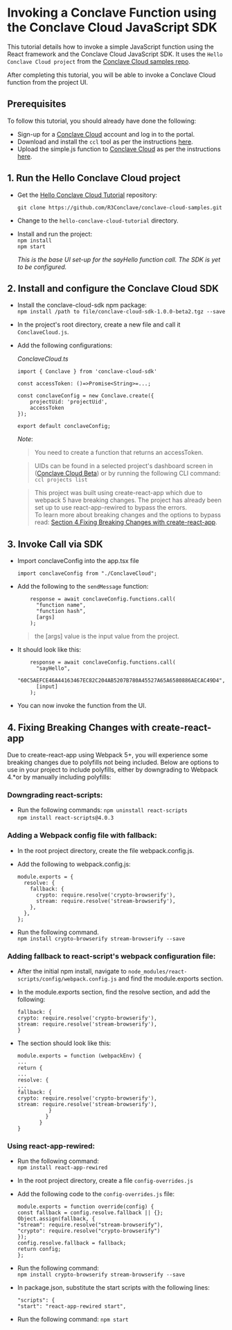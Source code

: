 # Invoking a Conclave Function using the Conclave Cloud JavaScript SDK

This tutorial details how to invoke a simple JavaScript function using the React framework and the Conclave Cloud 
JavaScript SDK. It uses the `Hello Conclave Cloud project` from the [Conclave Cloud samples repo](https://github.com/R3Conclave/conclave-cloud-samples/).

After completing this tutorial, you will be able to invoke a Conclave Cloud function from the project UI.

## Prerequisites

To follow this tutorial, you should already have done the following:

- Sign-up for a [Conclave Cloud](https://www.conclave.cloud/) account and log in to the portal.
- Download and install the `ccl` tool as per the instructions [here](index.md).
- Upload the simple.js function to [Conclave Cloud](https://www.conclave.cloud/) as per the instructions [here](creating-your-first-function.md).

## 1. Run the Hello Conclave Cloud project

* Get the [Hello Conclave Cloud Tutorial](https://github.com/R3Conclave/conclave-cloud-samples/) repository:

  ```
  git clone https://github.com/R3Conclave/conclave-cloud-samples.git
  ```

* Change to the `hello-conclave-cloud-tutorial` directory.

* Install and run the project:  
  `npm install`  
  `npm start`

  _This is the base UI set-up for the sayHello function call. The SDK is yet to be configured._

## 2. Install and configure the Conclave Cloud SDK

* Install the conclave-cloud-sdk npm package:  
  `npm install /path to file/conclave-cloud-sdk-1.0.0-beta2.tgz --save`

* In the project's root directory, create a new file and call it `ConclaveCloud.js`. 

* Add the following configurations:

  _ConclaveCloud.ts_   
   ```
   import { Conclave } from 'conclave-cloud-sdk'

   const accessToken: ()=>Promise<String>=...;

   const conclaveConfig = new Conclave.create({
       projectUid: 'projectUid',
       accessToken
   });

   export default conclaveConfig;
   ```

  _Note_:
   > You need to create a function that returns an accessToken.

   > UIDs can be found in a selected project's dashboard screen in ([Conclave Cloud Beta](https://www.conclave.cloud/)) or by running the following CLI command: `ccl projects list`

   > This project was built using create-react-app which due to webpack 5 have breaking changes. The project has already been set up to use react-app-rewired to bypass the errors.  
   > To learn more about breaking changes and the options to bypass read: [Section 4.Fixing Breaking Changes with create-react-app](#4.-Fixing-Breaking-Changes-with-create-react-app).

## 3. Invoke Call via SDK

* Import conclaveConfig into the app.tsx file
  ```
  import conclaveConfig from "./ConclaveCloud";
  ```

* Add the following to the `sendMessage` function:
  ```
      response = await conclaveConfig.functions.call(
        "function name",
        "function hash",
        [args]
      );
  ```

  > the [args] value is the input value from the project.

* It should look like this:
  ```
      response = await conclaveConfig.functions.call(
        "sayHello",
        "60C5AEFCE46A44163467EC82C204AB5207B780A45527A65A6580886AECAC49D4",
        [input]
      );
  ```

* You can now invoke the function from the UI.

## 4. Fixing Breaking Changes with create-react-app

Due to create-react-app using Webpack 5+, you will experience some breaking changes due to polyfills not being included.
Below are options to use in your project to include polyfills, either by downgrading to Webpack 4.\*or by manually
including polyfills:

### Downgrading react-scripts:

* Run the following commands:
  `npm uninstall react-scripts`  
  `npm install react-scripts@4.0.3`

### Adding a Webpack config file with fallback:

* In the root project directory, create the file webpack.config.js. 
* Add the following to webpack.config.js:
  ```
  module.exports = {
    resolve: {
      fallback: {
        crypto: require.resolve('crypto-browserify'),
        stream: require.resolve('stream-browserify'),
      },
    },
  };
  ```

* Run the following command.  
  `npm install crypto-browserify stream-browserify --save`

### Adding fallback to react-script's webpack configuration file:

* After the initial npm install, navigate to `node_modules/react-scripts/config/webpack.config.js` and find the 
  module.exports section.  

* In the module.exports section, find the resolve section, and add the following:
  ```
  fallback: {
  crypto: require.resolve('crypto-browserify'),
  stream: require.resolve('stream-browserify'),
  }
  ```

* The section should look like this:
  ```
  module.exports = function (webpackEnv) {
  ...
  return {
  ...
  resolve: {
  ...
  fallback: {
  crypto: require.resolve('crypto-browserify'),
  stream: require.resolve('stream-browserify'),
            }
           }
         }
  }
  ```

### Using react-app-rewired:

* Run the following command:  
  `npm install react-app-rewired`

* In the root project directory, create a file `config-overrides.js`  

* Add the following code to the `config-overrides.js` file:
  ```
  module.exports = function override(config) {
  const fallback = config.resolve.fallback || {};
  Object.assign(fallback, {
  "stream": require.resolve("stream-browserify"),
  "crypto": require.resolve("crypto-browserify")
  });
  config.resolve.fallback = fallback;
  return config;
  };
  ```

* Run the following command:  
  `npm install crypto-browserify stream-browserify --save`  

* In package.json, substitute the start scripts with the following lines:
  ```
  "scripts": {
  "start": "react-app-rewired start",
  ```

* Run the following command:
  `npm start`
